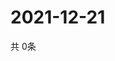 # 2021-12-21
  共 0条

  <!-- BEGIN -->
  <!-- 最后更新时间Tue Dec 21 2021 05:08:17 GMT+0000 (Coordinated Universal Time) -->
  
  <!-- END -->
  
  